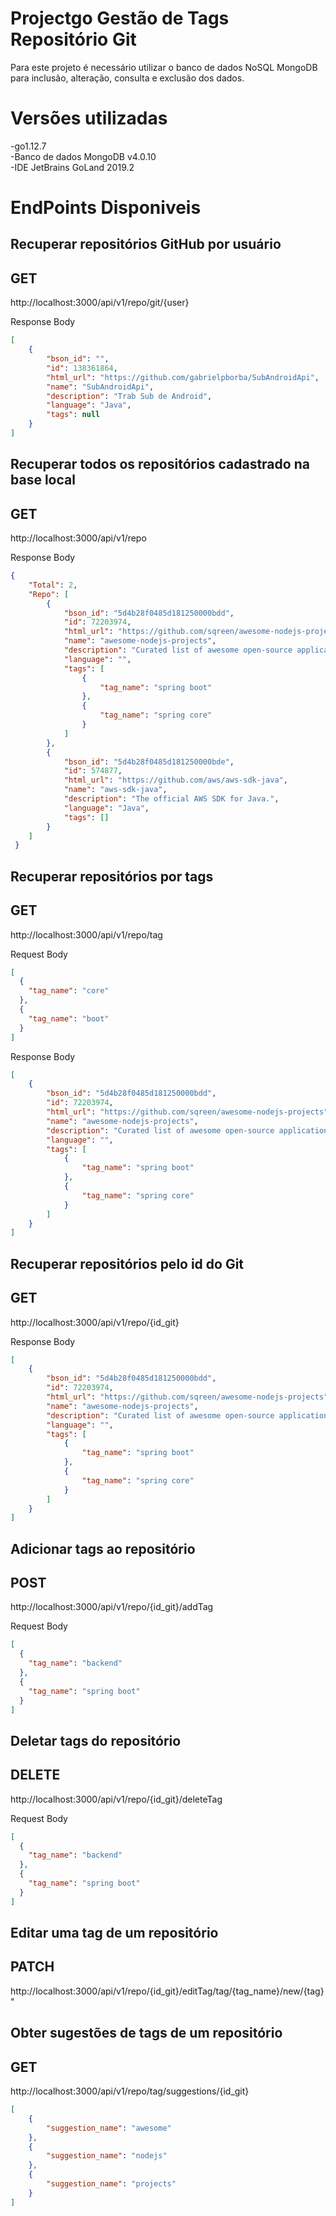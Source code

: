 # Projectgo Gestão de Tags Repositório Git

Para este  projeto é necessário utilizar o banco de dados NoSQL MongoDB para inclusão, alteração, consulta e exclusão  dos dados.

<h1>Versões utilizadas</h1>

-go1.12.7<br>
-Banco de dados MongoDB v4.0.10<br>
-IDE JetBrains GoLand 2019.2<br>

<h1> EndPoints Disponiveis </h1>

<h2>Recuperar repositórios GitHub por usuário</h2>

<h2>GET</h2>
http://localhost:3000/api/v1/repo/git/{user}
<p>Response Body</p>

```json
[
    {
        "bson_id": "",
        "id": 138361864,
        "html_url": "https://github.com/gabrielpborba/SubAndroidApi",
        "name": "SubAndroidApi",
        "description": "Trab Sub de Android",
        "language": "Java",
        "tags": null
    }
]
```

<h2>Recuperar todos os repositórios cadastrado na base local</h2>

<h2>GET</h2>
http://localhost:3000/api/v1/repo
<p>Response Body</p>

```json
{
    "Total": 2,
    "Repo": [
        {
            "bson_id": "5d4b28f0485d181250000bdd",
            "id": 72203974,
            "html_url": "https://github.com/sqreen/awesome-nodejs-projects",
            "name": "awesome-nodejs-projects",
            "description": "Curated list of awesome open-source applications made with Node.js",
            "language": "",
            "tags": [
                {
                    "tag_name": "spring boot"
                },
                {
                    "tag_name": "spring core"
                }
            ]
        },
        {
            "bson_id": "5d4b28f0485d181250000bde",
            "id": 574877,
            "html_url": "https://github.com/aws/aws-sdk-java",
            "name": "aws-sdk-java",
            "description": "The official AWS SDK for Java.",
            "language": "Java",
            "tags": []
        }
    ]
 }
```

<h2>Recuperar repositórios por tags</h2>

<h2>GET</h2>
http://localhost:3000/api/v1/repo/tag
<p>Request Body</p>

```json
[
  {
    "tag_name": "core"
  },
  {
    "tag_name": "boot"
  }
]
```

<p>Response Body</p>

```json
[
    {
        "bson_id": "5d4b28f0485d181250000bdd",
        "id": 72203974,
        "html_url": "https://github.com/sqreen/awesome-nodejs-projects",
        "name": "awesome-nodejs-projects",
        "description": "Curated list of awesome open-source applications made with Node.js",
        "language": "",
        "tags": [
            {
                "tag_name": "spring boot"
            },
            {
                "tag_name": "spring core"
            }
        ]
    }
]
```

<h2>Recuperar repositórios pelo id do Git</h2>

<h2>GET</h2>
http://localhost:3000/api/v1/repo/{id_git}
<p>Response Body</p>

```json
[
    {
        "bson_id": "5d4b28f0485d181250000bdd",
        "id": 72203974,
        "html_url": "https://github.com/sqreen/awesome-nodejs-projects",
        "name": "awesome-nodejs-projects",
        "description": "Curated list of awesome open-source applications made with Node.js",
        "language": "",
        "tags": [
            {
                "tag_name": "spring boot"
            },
            {
                "tag_name": "spring core"
            }
        ]
    }
]
```

<h2>Adicionar tags ao repositório</h2>

<h2>POST</h2>
http://localhost:3000/api/v1/repo/{id_git}/addTag
<p>Request Body</p>

```json
[
  {
    "tag_name": "backend"
  },
  {
    "tag_name": "spring boot"
  }
]
```

<h2>Deletar tags do repositório</h2>

<h2>DELETE</h2>
http://localhost:3000/api/v1/repo/{id_git}/deleteTag
<p>Request Body</p>

```json
[
  {
    "tag_name": "backend"
  },
  {
    "tag_name": "spring boot"
  }
]
```

<h2>Editar uma tag de um repositório</h2>

<h2>PATCH</h2>
http://localhost:3000/api/v1/repo/{id_git}/editTag/tag/{tag_name}/new/{tag}"

<h2>Obter sugestões de tags de um repositório</h2>
<h2>GET</h2>
http://localhost:3000/api/v1/repo/tag/suggestions/{id_git}

```json
[
    {
        "suggestion_name": "awesome"
    },
    {
        "suggestion_name": "nodejs"
    },
    {
        "suggestion_name": "projects"
    }
]
```